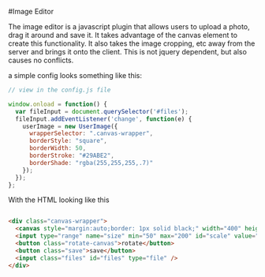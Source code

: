 #Image Editor

The image editor is a javascript plugin that allows users to upload a photo, drag it around and save it. It takes advantage of the canvas element to create this functionality. It also takes the image cropping, etc away from the server and brings it onto the client. This is not jquery dependent, but also causes no conflicts. 

a simple config looks something like this:

```javascript
// view in the config.js file

window.onload = function() {
  var fileInput = document.querySelector('#files');
  fileInput.addEventListener('change', function(e) {    
    userImage = new UserImage({
      wrapperSelector: ".canvas-wrapper",
      borderStyle: "square",
      borderWidth: 50,
      borderStroke: "#29ABE2",
      borderShade: "rgba(255,255,255,.7)"
    });
  });
};

```

With the HTML looking like this

```html

<div class="canvas-wrapper">
  <canvas style="margin:auto;border: 1px solid black;" width="400" height="400" ></canvas>
  <input type="range" name="size" min="50" max="200" id="scale" value="100">
  <button class="rotate-canvas">rotate</button>
  <button class="save">save</button>
  <input class="files" id="files" type="file" /> 
</div>

```